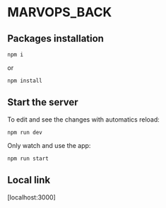 # MARVOPS_BACK

## Packages installation
```
npm i
```
or
```
npm install
```


## Start the server

To edit and see the changes with automatics reload:
```
npm run dev
```

Only watch and use the app:
```
npm run start
```


## Local link

[localhost:3000]